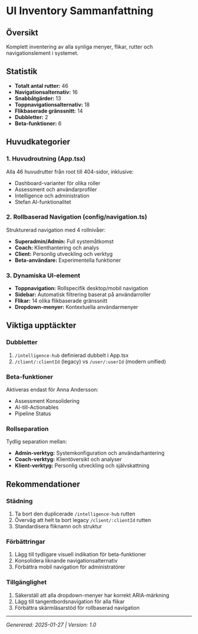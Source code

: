 # UI Inventory Sammanfattning

## Översikt
Komplett inventering av alla synliga menyer, flikar, rutter och navigationslement i systemet.

## Statistik
- **Totalt antal rutter:** 46
- **Navigationsalternativ:** 16 
- **Snabbåtgärder:** 13
- **Toppnavigationsalternativ:** 18
- **Flikbaserade gränssnitt:** 14
- **Dubbletter:** 2
- **Beta-funktioner:** 6

## Huvudkategorier

### 1. Huvudroutning (App.tsx)
Alla 46 huvudrutter från root till 404-sidor, inklusive:
- Dashboard-varianter för olika roller
- Assessment och användarprofiler  
- Intelligence och administration
- Stefan AI-funktionalitet

### 2. Rollbaserad Navigation (config/navigation.ts)
Strukturerad navigation med 4 rollnivåer:
- **Superadmin/Admin:** Full systemåtkomst
- **Coach:** Klienthantering och analys
- **Client:** Personlig utveckling och verktyg
- **Beta-användare:** Experimentella funktioner

### 3. Dynamiska UI-element
- **Toppnavigation:** Rollspecifik desktop/mobil navigation
- **Sidebar:** Automatisk filtrering baserat på användarroller
- **Flikar:** 14 olika flikbaserade gränssnitt
- **Dropdown-menyer:** Kontextuella användarmenyer

## Viktiga upptäckter

### Dubbletter
1. `/intelligence-hub` definierad dubbelt i App.tsx
2. `/client/:clientId` (legacy) vs `/user/:userId` (modern unified)

### Beta-funktioner
Aktiveras endast för Anna Andersson:
- Assessment Konsolidering
- AI-till-Actionables  
- Pipeline Status

### Rollseparation
Tydlig separation mellan:
- **Admin-verktyg:** Systemkonfiguration och användarhantering
- **Coach-verktyg:** Klientöversikt och analyser  
- **Klient-verktyg:** Personlig utveckling och självskattning

## Rekommendationer

### Städning
1. Ta bort den duplicerade `/intelligence-hub` rutten
2. Överväg att helt ta bort legacy `/client/:clientId` rutten
3. Standardisera fliknamn och struktur

### Förbättringar  
1. Lägg till tydligare visuell indikation för beta-funktioner
2. Konsolidera liknande navigationsalternativ
3. Förbättra mobil navigation för administratörer

### Tillgänglighet
1. Säkerställ att alla dropdown-menyer har korrekt ARIA-märkning
2. Lägg till tangentbordsnavigation för alla flikar
3. Förbättra skärmläsarstöd för rollbaserad navigation

---
*Genererad: 2025-01-27 | Version: 1.0*